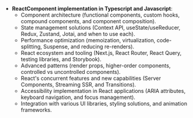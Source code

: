- **ReactComponent implementation in Typescript and Javascript**:
  - Component architecture (functional components, custom hooks, compound components, and component composition).
  - State management solutions (Context API, useState/useReducer, Redux, Zustand, Jotai, and when to use each).
  - Performance optimization (memoization, virtualization, code-splitting, Suspense, and reducing re-renders).
  - React ecosystem and tooling (Next.js, React Router, React Query, testing libraries, and Storybook).
  - Advanced patterns (render props, higher-order components, controlled vs uncontrolled components).
  - React's concurrent features and new capabilities (Server Components, Streaming SSR, and Transitions).
  - Accessibility implementation in React applications (ARIA attributes, keyboard navigation, and focus management).
  - Integration with various UI libraries, styling solutions, and animation frameworks.
